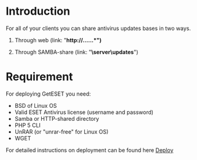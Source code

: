 # Introduction #

For all of your clients you can share antivirus updates bases in two ways.

1. Through web (link: "**http://......*")**

2. Through SAMBA-share (link: "**\\server\updates**")

# Requirement #

For deploying GetESET you need:

  * BSD of Linux OS
  * Valid ESET Antivirus license (username and password)
  * Samba or HTTP-shared directory
  * PHP 5 CLI
  * UnRAR (or "unrar-free" for Linux OS)
  * WGET

For detailed instructions on deployment can be found here [Deploy](Deploy.md)